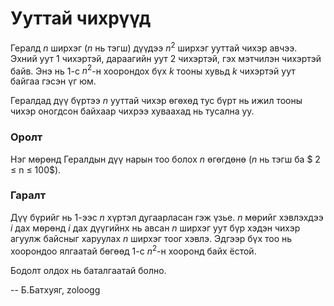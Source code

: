 Ууттай чихрүүд
==============
Гералд $n$ ширхэг ($n$ нь тэгш) дүүдээ $n^2$ ширхэг ууттай чихэр авчээ. Эхний
уут $1$ чихэртэй, дараагийн уут $2$ чихэртэй, гэх мэтчилэн чихэртэй байв. Энэ нь
$1$-с $n^2$-н хоорондох бүх $k$ тооны хувьд $k$ чихэртэй уут байгаа гэсэн үг юм.

Гералдад дүү бүртээ $n$ ууттай чихэр өгөхөд тус бүрт нь ижил тооны чихэр
оногдсон байхаар чихрээ хуваахад нь тусална уу.


### Оролт
Нэг мөрөнд Гералдын дүү нарын тоо болох $n$ өгөгдөнө ($n$ нь тэгш ба $ 2 ≤ n ≤
100$).


### Гаралт
Дүү бүрийг нь $1$-ээс $n$ хүртэл дугаарласан гэж үзье. $n$ мөрийг хэвлэхдээ $i$
дах мөрөнд $i$ дах дүүгийнх нь авсан $n$ ширхэг уут бүр хэдэн чихэр агуулж
байсныг харуулах $n$ ширхэг тоог хэвлэ. Эдгээр бүх тоо нь хоорондоо ялгаатай
бөгөөд $1$-с $n^2$-н хооронд байх ёстой.

Бодолт олдох нь баталгаатай болно.

-- Б.Батхуяг, zoloogg
